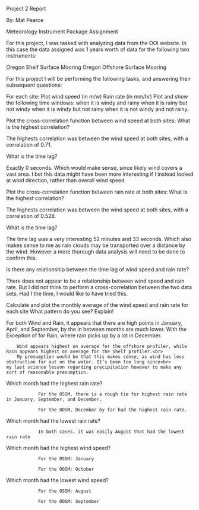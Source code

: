 Project 2 Report

By: Mat Pearce

Meteorology Instrument Package Assignment


For this project, I was tasked with analyzing data from the OOI website. In this case the data assigned was 1 years worth of data for the following two instruments:

Oregon Shelf Surface Mooring
Oregon Offshore Surface Mooring

For this project I will be performing the following tasks, and answering their subsequent questions:

For each site:
Plot wind speed (in m/w)
Rain rate (in mm/hr)
Plot and show the following time windows:
when it is windy and rainy
when it is rainy but not windy
when it is windy but not rainy
when it is not windy and not rainy.

Plot the cross-correlation function between wind speed at both sites:
What is the highest correlation?

The highests correlation was between the wind speed at both sites, with a correlation of 0.71.


What is the time lag?

Exactly 0 seconds. Which would make sense, since likely wind covers a vast area. I bet this data might have been more interesting if I instead looked at wind direction, rather than overall wind speed.


Plot the cross-correlation function between rain rate at both sites:
What is the highest correlation?

The highests correlation was between the wind speed at both sites, with a correlation of 0.528.

        

What is the time lag?

The time lag was a very interesting 52 minutes and 33 seconds. Which also makes sense to me as rain clouds may be transported over a distance by the wind. However a more thorough data analysis will need to be done to confirm this.


Is there any relationship between the time lag of wind speed and rain rate?

There does not appear to be a relationship between wind speed and rain rate. But I did not think to perform a cross-correlation between the two data sets. Had I the time, I would like to have tried this.


Calculate and plot the monthly average of the wind speed and rain rate for each site
What pattern do you see? Explain!

For both Wind and Rain, it appears that there are high points in January, April, and September, by the in between months are much lower. With the Exception of for Rain, where rain picks up by a lot in December.


        Wind appears highest on average for the offshore profiler, while Rain appears highest on average for the Shelf profiler.<br>
        My presumption would be that this makes sense, as wind has less obstruction far out on the water. It’s been too long since<br>           my last science lesson regarding precipitation however to make any sort of reasonable presumption.


Which month had the highest rain rate?
                        

                For the OSSM, there is a rough tie for highest rain rate in January, September, and December.

                For the OOSM, December by far had the highest rain rate.

                        

Which month had the lowest rain rate?
                        

                In both cases, it was easily August that had the lowest rain rate

        

Which month had the highest wind speed?

                For the OSSM: January

                For the OOSM: October

                        

Which month had the lowest wind speed?

                For the OSSM: August

                For the OOSM: September




